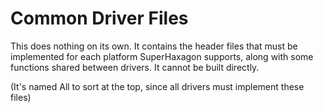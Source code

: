 # Common Driver Files

This does nothing on its own. It contains the header files that must be implemented for each platform
SuperHaxagon supports, along with some functions shared between drivers. It cannot be built directly.

(It's named All to sort at the top, since all drivers must implement these files)
